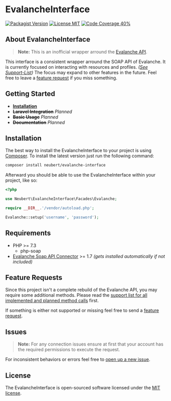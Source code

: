 # EvalancheInterface

[![Packagist Version](https://img.shields.io/packagist/v/neubert/evalanche-interface?color=blue)](https://packagist.org/packages/neubert/evalanche-interface)
[![License MIT](https://img.shields.io/packagist/l/neubert/evalanche-interface?color=success)](https://packagist.org/packages/neubert/evalanche-interface)
[![Code Coverage 40%](https://img.shields.io/badge/coverage-40%25-yellow)](https://github.com/danielneubert/evalanche-interface/blob/master/SUPPORT.md)



## About EvalancheInterface

> **Note:** This is an inofficial wrapper arround the [Evalanche API](https://github.com/SC-Networks/evalanche-soap-api-connector/).

This interface is a consistent wrapper arround the SOAP API of Evalanche. It is currently focused on interacting with resources and profiles. *([See Support-List](https://github.com/danielneubert/evalanche-interface/blob/master/SUPPORT.md))* The focus may expand to other features in the future. Feel free to leave a [feature request](#feature-requests) if you miss something.



## Getting Started

- [**Installation**](#installation)
- **~~Laravel Integration~~** *Planned*
- **~~Basic Usage~~** *Planned*
- **~~Documentation~~** *Planned*


## Installation

The best way to install the EvalancheInterface to your project is using [Composer](https://getcomposer.org). To install the latest version just run the following command:

```sh
composer install neubert/evalanche-interface
```

Afterward you should be able to use the EvalancheInterface within your project, like so:

```php
<?php

use Neubert\EvalancheInterface\Facades\Evalanche;

require __DIR__.'/vendor/autoload.php';

Evalanche::setup('username', 'password');
```


## Requirements

- PHP >= 7.3
    - php-soap
- [Evalanche Soap API Connector](https://github.com/SC-Networks/evalanche-soap-api-connector/) >= 1.7 *(gets installed automatically if not included)*


## Feature Requests

Since this project isn't a complete rebuild of the Evalanche API, you may require some additional methods. Please read the [support list for all implemented and planned method calls](https://github.com/danielneubert/evalanche-interface/blob/master/SUPPORT.md) first.


If something is either not supported or missing feel free to send a [feature request](https://github.com/danielneubert/evalanche-interface/issues/new?labels=enhancement,question&assignees=danielneubert&title=[Feature-Request]).


## Issues

> **Note:** For any connection issues ensure at first that your account has the required permissions to execute the request. 

For inconsistent behaviors or errors feel free to [open up a new issue](https://github.com/danielneubert/evalanche-interface/issues/new?assignees=danielneubert&title=[Issue]).


## License

The EvalancheInterface is open-sourced software licensed under the [MIT license](https://github.com/danielneubert/evalanche-interface/blob/master/LICENSE.md).
